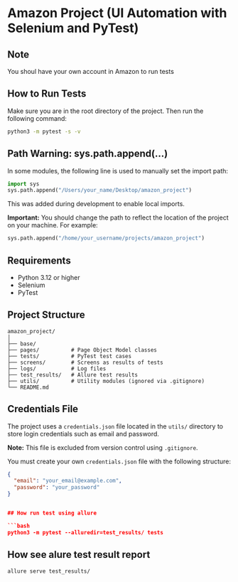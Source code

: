 # Amazon Project (UI Automation with Selenium and PyTest)

## Note

You shoul have your own account in Amazon to run tests

## How to Run Tests

Make sure you are in the root directory of the project. Then run the following command:

```bash
python3 -m pytest -s -v
```

## Path Warning: sys.path.append(...)

In some modules, the following line is used to manually set the import path:

```python
import sys
sys.path.append("/Users/your_name/Desktop/amazon_project")
```

This was added during development to enable local imports.

**Important:** You should change the path to reflect the location of the project on your machine. For example:

```python
sys.path.append("/home/your_username/projects/amazon_project")
```

## Requirements

- Python 3.12 or higher
- Selenium
- PyTest



## Project Structure

```
amazon_project/
│
├── base/          
├── pages/          # Page Object Model classes
├── tests/          # PyTest test cases
├── screens/        # Screens as results of tests
├── logs/           # Log files
├── test_results/   # Allure test results
├── utils/          # Utility modules (ignored via .gitignore)
└── README.md
```


## Credentials File

The project uses a `credentials.json` file located in the `utils/` directory to store login credentials such as email and password.

**Note:** This file is excluded from version control using `.gitignore`.

You must create your own `credentials.json` file with the following structure:

```json
{
  "email": "your_email@example.com",
  "password": "your_password"
}


## How run test using allure 

```bash
python3 -m pytest --alluredir=test_results/ tests
```

## How see alure test result report

```bash
allure serve test_results/ 
```
